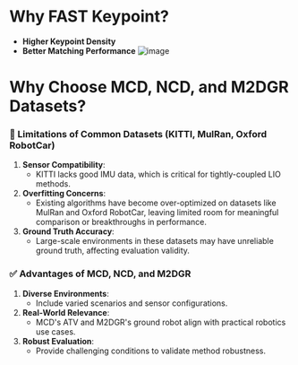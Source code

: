 # Why FAST Keypoint?
- **Higher Keypoint Density**
- **Better Matching Performance**
![image](https://github.com/user-attachments/assets/ae3dca21-84ce-4ddb-9536-0e33c0939ac8)


# Why Choose MCD, NCD, and M2DGR Datasets?

### 🚫 Limitations of Common Datasets (KITTI, MulRan, Oxford RobotCar)

1. **Sensor Compatibility**:  
   - KITTI lacks good IMU data, which is critical for tightly-coupled LIO methods.  
2. **Overfitting Concerns**:  
   - Existing algorithms have become over-optimized on datasets like MulRan and Oxford RobotCar, leaving limited room for meaningful comparison or breakthroughs in performance.
3. **Ground Truth Accuracy**:  
   - Large-scale environments in these datasets may have unreliable ground truth, affecting evaluation validity.

### ✅ Advantages of MCD, NCD, and M2DGR

1. **Diverse Environments**:  
   - Include varied scenarios and sensor configurations.  
2. **Real-World Relevance**:  
   - MCD's ATV and M2DGR's ground robot align with practical robotics use cases.  
3. **Robust Evaluation**:  
   - Provide challenging conditions to validate method robustness.
